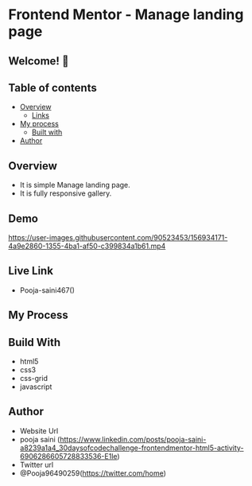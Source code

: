 # Frontend Mentor - Manage landing page

## Welcome! 👋

## Table of contents

- [Overview](#overview)
  - [Links](#links)
- [My process](#my-process)
  - [Built with](#built-with)
- [Author](#author)

## Overview 
- It is simple Manage landing page.
- It is fully responsive gallery.

## Demo

https://user-images.githubusercontent.com/90523453/156934171-4a9e2860-1355-4ba1-af50-c399834a1b61.mp4

## Live Link
- Pooja-saini467()
## My Process
## Build With
- html5
- css3
- css-grid
- javascript

## Author
- Website Url
- pooja saini (https://www.linkedin.com/posts/pooja-saini-a8239a1a4_30daysofcodechallenge-frontendmentor-html5-activity-6906286605728833536-E1le)
- Twitter url
- @Pooja96490259(https://twitter.com/home)

